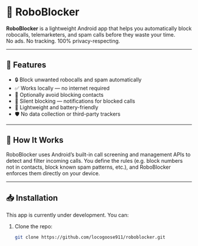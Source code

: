 # 📵 RoboBlocker

**RoboBlocker** is a lightweight Android app that helps you automatically block robocalls, telemarketers, and spam calls before they waste your time.  
No ads. No tracking. 100% privacy-respecting.



---

## 🚀 Features

- 🔒 Block unwanted robocalls and spam automatically  
- ✅ Works locally — no internet required  
- 👤 Optionally avoid blocking contacts  
- 🔕 Silent blocking — notifications for blocked calls  
- 📱 Lightweight and battery-friendly  
- 🛡️ No data collection or third-party trackers

---

## 🔧 How It Works

RoboBlocker uses Android’s built-in call screening and management APIs to detect and filter incoming calls. You define the rules (e.g. block numbers not in contacts, block known spam patterns, etc.), and RoboBlocker enforces them directly on your device.

---

## 📥 Installation

This app is currently under development. You can:

1. Clone the repo:
   ```bash
   git clone https://github.com/locogoose911/roboblocker.git
